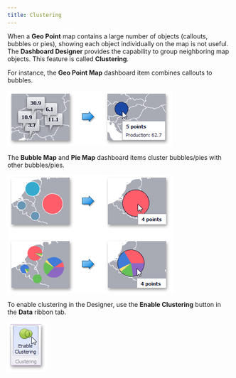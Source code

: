 ```yaml
---
title: Clustering
---
```

When a **Geo Point** map contains a large number of objects (callouts, bubbles or pies), showing each object individually on the map is not useful. The **Dashboard Designer** provides the capability to group neighboring map objects. This feature is called **Clustering**.

For instance, the **Geo Point Map** dashboard item combines callouts to bubbles.

![ClusteredCallouts](../../../../images/Img23590.png)

The **Bubble Map**  and **Pie Map** dashboard items cluster bubbles/pies with other bubbles/pies.

![ClusteringPies](../../../../images/Img23641.png)

To enable clustering in the Designer, use the **Enable Clustering** button in the **Data** ribbon tab.

![ClusteringButton_Ribbon](../../../../images/Img23585.png)